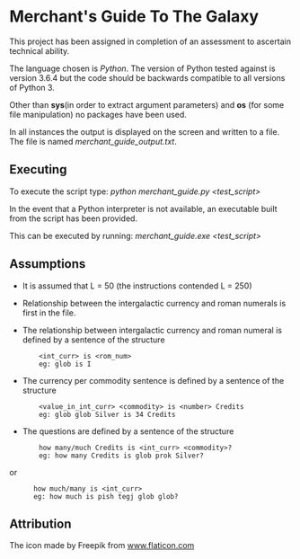 # Merchant's Guide To The Galaxy
This project has been assigned in completion of an assessment to ascertain technical ability.

The language chosen is *Python*. The version of Python tested against is version 3.6.4 but the code should be backwards compatible to all versions of Python 3.

Other than **sys**(in order to extract argument parameters) and **os** (for some file manipulation) no packages have been used.

In all instances the output is displayed on the screen and written to a file. The file is named *merchant_guide_output.txt*.

## Executing
To execute the script type: *python merchant_guide.py <test_script>*

In the event that a Python interpreter is not available, an executable built from the script has been provided. 

This can be executed by running: *merchant_guide.exe <test_script>*

## Assumptions
* It is assumed that L = 50 (the instructions contended L = 250)
* Relationship between the intergalactic currency and roman numerals is first in the file.
* The relationship between intergalactic currency and roman numeral is defined by a sentence of the structure 

          <int_curr> is <rom_num>
          eg: glob is I
* The currency per commodity sentence is defined by a sentence of the structure 

          <value_in_int_curr> <commodity> is <number> Credits
          eg: glob glob Silver is 34 Credits
* The questions are defined by a sentence of the structure

          how many/much Credits is <int_curr> <commodity>?
          eg: how many Credits is glob prok Silver?
or

          how much/many is <int_curr>
          eg: how much is pish tegj glob glob?

## Attribution
The icon made by Freepik from www.flaticon.com 
